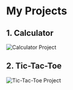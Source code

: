 # My Projects

## 1. Calculator
![Calculator Project](https://raw.githubusercontent.com/zawad1804/JavaScript-Project/refs/heads/main/Calculator/Calculator%20Layout.png)

## 2. Tic-Tac-Toe
![Tic-Tac-Toe Project](https://raw.githubusercontent.com/zawad1804/JavaScript-Project/refs/heads/main/Tic-Tac-Toe/Tic-Tac-Toe%20Layout.png)
